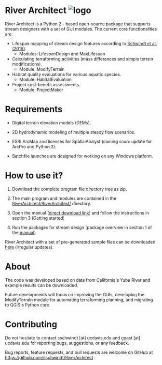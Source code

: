 # River Architect ![logo](https://github.com/sschwindt/RiverArchitect/raw/master/images/logo_small.ico)
River Architect is a Python 2 - based open-source package that supports stream designers with a set of 
GUI modules. The current core functionalities are:

 * Lifespan mapping of stream design features according to [Schwindt et al. (2019)][1].
    + Modules: LifespanDesign and MaxLifespan    
 * Calculating terraforming activities (mass differences and simple terrain modifications).
    + Module: ModifyTerrain
 * Habitat quality evaluations for various aquatic species.
    + Module: HabitatEvaluation
 * Project cost-benefit assessments.
    + Module: ProjectMaker

# Requirements

 * Digital terrain elevation models (DEMs).
 
 * 2D hydrodynamic modeling of multiple steady flow scenarios.
 
 * ESRI ArcMap and licenses for SpatialAnalyst (coming soon: update for ArcPro and Python 3).
 
 * Batchfile launches are designed for working on any Windows platform.


# How to use it?

1) Download the complete program file directory tree as zip. 

2) The main program and modules are contained in the [RiverArchitect/RiverArchitect/][2] directory.

3) Open the manual ([direct download link][3]) and follow the instructions in section 3 (Getting started)

4) Run the packages for stream design (package overview in section 1 of the [manual][3])

River Architect with a set of pre-generated sample files can be downloaded [here][4] (irregular updates).


# About
The code was developed based on data from California's Yuba River and example results can be downloaded.

Future developments will focus on improving the GUIs, developing the ModifyTerrain module for automating
terraforming planning, and migrating to QGIS's Python core.


# Contributing
Do not hesitate to contact sschwindt [at] ucdavis.edu and gpast [at] ucdavis.edu for reporting bugs, suggestions, or any feedback.

Bug reports, feature requests, and pull requests are welcome on GitHub at https://github.com/sschwindt/RiverArchitect .


[1]: https://www.sciencedirect.com/science/article/pii/S0301479718312751 "Lifespan mapping"
[2]: https://github.com/sschwindt/RiverArchitect/tree/master/RiverArchitect
[3]: https://github.com/sschwindt/RiverArchitect/blob/master/RiverArchitect/00_Documentation/RiverArchitect_Manual_v01.pdf
[4]: https://www.dropbox.com/s/lkuqkm089rb0mm4/RiverArchitect_with_Example.zip?dl=0
